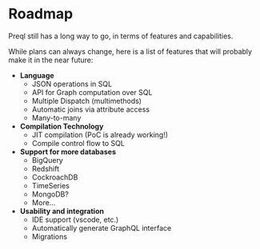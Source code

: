 # Roadmap

Preql still has a long way to go, in terms of features and capabilities.

While plans can always change, here is a list of features that will probably make it in the near future:

- **Language**
    - JSON operations in SQL
    - API for Graph computation over SQL
    - Multiple Dispatch (multimethods)
    - Automatic joins via attribute access
    - Many-to-many
- **Compilation Technology**
    - JIT compilation (PoC is already working!)
    - Compile control flow to SQL
- **Support for more databases**
    - BigQuery
    - Redshift
    - CockroachDB
    - TimeSeries
    - MongoDB?
    - More...
- **Usability and integration**
    - IDE support (vscode, etc.)
    - Automatically generate GraphQL interface
    - Migrations